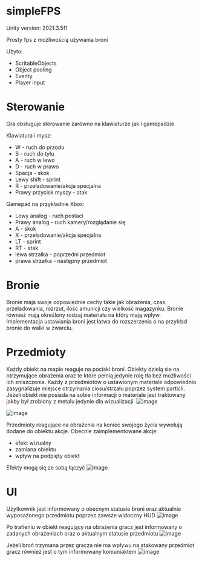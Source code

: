 # simpleFPS

Unity version: 2021.3.5f1

Prosty fps z możliwością używania broni

Użyto:
 - ScritableObjects
 - Object pooling
 - Eventy
 - Player input

# Sterowanie
Gra obsługuje sterowanie zarówno na klawiaturze jak i gamepadzie

Klawiatura i mysz:
 - W - ruch do przodu
 - S - ruch do tyłu
 - A - ruch w lewo
 - D - ruch w prawo
 - Spacja - skok
 - Lewy shift - sprint
 - R - przeładowanie/akcja specjalna
 - Prawy przycisk myszy - atak

Gamepad na przykładnie Xbox:
 - Lewy analog - ruch postaci
 - Prawy analog - ruch kamery/rozglądanie się
 - A - skok
 - X - przeładowanie/akcja specjalna
 - LT - sprint
 - RT - atak
 - lewa strzałka - poprzedni przedmiot
 - prawa strzałka - następny przedmiot


# Bronie
Bronie maja swoje odpowiednie cechy takie jak obrażenia, czas przeładowania, rozrzut, ilość amunicji czy wielkość magazynku. Bronie również mają określony rodzaj materiału na który mają wpływ. Implementacja ustawiania broni jest łatwa do rozszerzenia o na przykład bronie do walki w zwarciu.


# Przedmioty
Każdy obiekt na mapie reaguje na pociski broni. Obiekty dzielą sie na otrzymujące obrażenia oraz te które pełnią jedynie rolę tła bez możliwości ich zniszczenia. Każdy z przedmiotów o ustawionym materiale odpowiednio zasygnalizuje miejsce otrzymania ciosu/strzału poprzez system particli. Jeżeli obiekt nie posiada na sobie informacji o materiale jest traktowany jakby był zrobiony z metalu jedynie dla wizualizacji.
![image](https://github.com/Sabekk/simpleFPS/assets/5255050/97dca146-9a5f-4218-80b4-5620b2b7ee8c)

![image](https://github.com/Sabekk/simpleFPS/assets/5255050/451bfeed-6f59-44fc-b1aa-9ded16bcda45)


Przedmioty reagujące na obrażenia na koniec swojego życia wywołują dodane do obiektu akcje.
Obecnie zaimplementowane akcje:
 - efekt wizualny
 - zamiana obiektu
 - wpływ na podpięty obiekt

Efekty mogą się ze sobą łączyć
![image](https://github.com/Sabekk/simpleFPS/assets/5255050/73377536-016b-4e9c-b2a2-7011bb9e5a8b)


# UI

Użytkownik jest informowany o obecnym statusie broni oraz aktualnie wyposażonego przedmiotu poprzez zawsze widoczny HUD
![image](https://github.com/Sabekk/simpleFPS/assets/5255050/ca720106-d962-49f0-a8d0-5716992a87c2)

Po trafieniu w obiekt reagujący na obrażenia gracz jest informowany o zadanych obrażeniach oraz o aktualnym statusie przedmiotu
![image](https://github.com/Sabekk/simpleFPS/assets/5255050/74e3b0cf-303e-4ba3-823d-e86a61932e51)

Jeżeli broń trzymana przez gracza nie ma wpływu na atakowany przedmiot gracz również jest o tym informowany komuniaktem
![image](https://github.com/Sabekk/simpleFPS/assets/5255050/587cf4e8-0417-4eb7-9670-879b7f8220e7)

